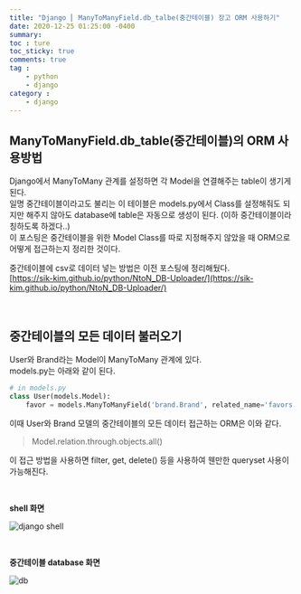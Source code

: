 ```yaml
---
title: "Django ⎜ ManyToManyField.db_talbe(중간테이블) 장고 ORM 사용하기"
date: 2020-12-25 01:25:00 -0400
summary: 
toc : ture
toc_sticky: true
comments: true
tag : 
    - python
    - django
category : 
    - django
---
```


## ManyToManyField.db_table(중간테이블)의 ORM 사용방법

Django에서 ManyToMany 관계를 설정하면 각 Model을 연결해주는 table이 생기게 된다.  
일명 중간테이블이라고도 불리는 이 테이블은 models.py에서 Class를 설정해줘도 되지만 해주지 않아도 database에 table은 자동으로 생성이 된다. (이하 중간테이블이라 칭하도록 하겠다..)  
이 포스팅은 중간테이블을 위한 Model Class를 따로 지정해주지 않았을 때 ORM으로 어떻게 접근하는지 정리한 것이다.

중간테이블에 csv로 데이터 넣는 방법은 이전 포스팅에 정리해뒀다.  
[https://sik-kim.github.io/python/NtoN_DB-Uploader/](https://sik-kim.github.io/python/NtoN_DB-Uploader/)

<br>

## 중간테이블의 모든 데이터 불러오기

User와 Brand라는 Model이 ManyToMany 관계에 있다.  
models.py는 아래와 같이 된다.



```python
# in models.py
class User(models.Model):
    favor = models.ManyToManyField('brand.Brand', related_name='favors')
```

이때 User와 Brand 모델의 중간테이블의 모든 데이터 접근하는 ORM은 이와 같다.  


> Model.relation.through.objects.all()

이 접근 방법을 사용하면 filter, get, delete() 등을 사용하여 웬만한 queryset 사용이 가능해진다.  

<br>

**shell 화면**

![django shell](https://i.ibb.co/HVqNsB1/image.png)

<br>

**중간테이블 database 화면**

![db](https://i.ibb.co/YdZ28k5/image.png)